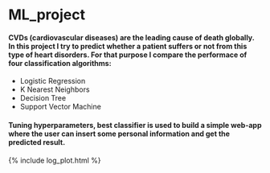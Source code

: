 # ML_project

#### CVDs (cardiovascular diseases) are the leading cause of death globally. In this project I try to predict whether a patient suffers or not from this type of heart disorders. For that purpose I compare the performace of four classification algorithms:
- Logistic Regression
- K Nearest Neighbors
- Decision Tree 
- Support Vector Machine
#### Tuning hyperparameters, best classifier is used to build a simple web-app where the user can insert some personal information and get the predicted result.

{% include log_plot.html %}
